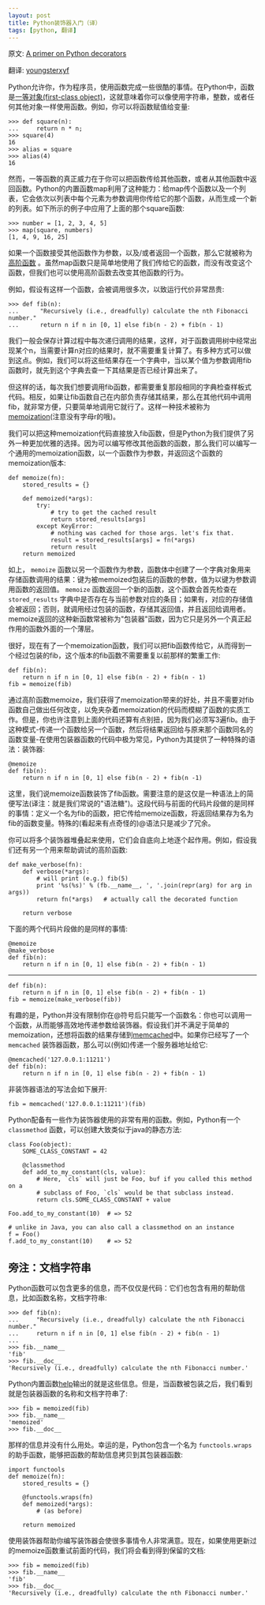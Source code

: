 ```yaml
---
layout: post
title: Python装饰器入门（译）
tags: [python, 翻译]
---
```


原文: [A primer on Python decorators](http://www.thumbtack.com/engineering/a-primer-on-python-decorators/)

翻译: [youngsterxyf](http://xiayf.blogspot.com/)

Python允许你，作为程序员，使用函数完成一些很酷的事情。在Python中，函数是[一等对象(first-class object)](http://en.wikipedia.org/wiki/First-class_function)，这就意味着你可以像使用字符串，整数，或者任何其他对象一样使用函数。例如，你可以将函数赋值给变量:

    >>> def square(n):
    ...     return n * n;
    >>> square(4)
    16
    >>> alias = square
    >>> alias(4)
    16

然而，一等函数的真正威力在于你可以把函数传给其他函数，或者从其他函数中返回函数。Python的内置函数map利用了这种能力：给map传个函数以及一个列表，它会依次以列表中每个元素为参数调用你传给它的那个函数，从而生成一个新的列表。如下所示的例子中应用了上面的那个square函数:

    >>> number = [1, 2, 3, 4, 5]
    >>> map(square, numbers)
    [1, 4, 9, 16, 25]

如果一个函数接受其他函数作为参数，以及/或者返回一个函数，那么它就被称为[高阶函数](http://en.wikipedia.org/wiki/Higher-order_function) 。虽然map函数只是简单地使用了我们传给它的函数，而没有改变这个函数，但我们也可以使用高阶函数去改变其他函数的行为。

例如，假设有这样一个函数，会被调用很多次，以致运行代价非常昂贵:

    >>> def fib(n):
    ...      "Recursively (i.e., dreadfully) calculate the nth Fibonacci number."
    ...      return n if n in [0, 1] else fib(n - 2) + fib(n - 1)

我们一般会保存计算过程中每次递归调用的结果，这样，对于函数调用树中经常出现某个n，当需要计算n对应的结果时，就不需要重复计算了。有多种方式可以做到这点。例如，我们可以将这些结果存在一个字典中，当以某个值为参数调用fib函数时，就先到这个字典去查一下其结果是否已经计算出来了。

但这样的话，每次我们想要调用fib函数，都需要重复那段相同的字典检查样板式代码。相反，如果让fib函数自己在内部负责存储其结果，那么在其他代码中调用fib，就非常方便，只要简单地调用它就行了。这样一种技术被称为[memoization](http://en.wikipedia.org/wiki/Memoization)(注意没有字母r的哦)。

我们可以把这种memoization代码直接放入fib函数，但是Python为我们提供了另外一种更加优雅的选择。因为可以编写修改其他函数的函数，那么我们可以编写一个通用的memoization函数，以一个函数作为参数，并返回这个函数的memoization版本:

    def memoize(fn):
        stored_results = {}

        def memoized(*args):
            try:
                # try to get the cached result
                return stored_results[args]
            except KeyError:
                # nothing was cached for those args. let's fix that.
                result = stored_results[args] = fn(*args)
                return result
        return memoized

如上， `memoize` 函数以另一个函数作为参数，函数体中创建了一个字典对象用来存储函数调用的结果：键为被memoized包装后的函数的参数，值为以键为参数调用函数的返回值。 `memoize` 函数返回一个新的函数，这个函数会首先检查在 `stored_results` 字典中是否存在与当前参数对应的条目；如果有，对应的存储值会被返回；否则，就调用经过包装的函数，存储其返回值，并且返回给调用者。memoize返回的这种新函数常被称为"包装器"函数，因为它只是另外一个真正起作用的函数外面的一个薄层。

很好，现在有了一个memoization函数，我们可以把fib函数传给它，从而得到一个经过包装的fib，这个版本的fib函数不需要重复以前那样的繁重工作:

    def fib(n):
        return n if n in [0, 1] else fib(n - 2) + fib(n - 1)
    fib = memoize(fib)

通过高阶函数memoize，我们获得了memoization带来的好处，并且不需要对fib函数自己做出任何改变，以免夹杂着memoization的代码而模糊了函数的实质工作。但是，你也许注意到上面的代码还算有点别扭，因为我们必须写3遍fib。由于这种模式-传递一个函数给另一个函数，然后将结果返回给与原来那个函数同名的函数变量-在使用包装器函数的代码中极为常见，Python为其提供了一种特殊的语法：装饰器:

    @memoize
    def fib(n):
        return n if n in [0, 1] else fib(n - 2) + fib(n -1)

这里，我们说memoize函数装饰了fib函数。需要注意的是这仅是一种语法上的简便写法(译注：就是我们常说的"语法糖")。这段代码与前面的代码片段做的是同样的事情：定义一个名为fib的函数，把它传给memoize函数，将返回结果存为名为fib的函数变量。特殊的(看起来有点奇怪的)@语法只是减少了冗余。

你可以将多个装饰器堆叠起来使用，它们会自底向上地逐个起作用。例如，假设我们还有另一个用来帮助调试的高阶函数:

    def make_verbose(fn):
        def verbose(*args):
            # will print (e.g.) fib(5)
            print '%s(%s)' % (fb.__name__, ', '.join(repr(arg) for arg in args))
            return fn(*args)   # actually call the decorated function

        return verbose

下面的两个代码片段做的是同样的事情:

    @memoize
    @make_verbose
    def fib(n):
        return n if n in [0, 1] else fib(n - 2) + fib(n - 1)

---

    def fib(n):
        return n if n in [0, 1] else fib(n - 2) + fib(n - 1)
    fib = memoize(make_verbose(fib))

有趣的是，Python并没有限制你在@符号后只能写一个函数名：你也可以调用一个函数，从而能够高效地传递参数给装饰器。假设我们并不满足于简单的memoization，还想将函数的结果存储到[memcached](http://memcached.org/)中。如果你已经写了一个 `memcached` 装饰器函数，那么可以(例如)传递一个服务器地址给它:

    @memcached('127.0.0.1:11211')
    def fib(n):
        return n if n in [0, 1] else fib(n - 2) + fib(n - 1)

非装饰器语法的写法会如下展开:

    fib = memcached('127.0.0.1:11211')(fib)

Python配备有一些作为装饰器使用的非常有用的函数。例如，Python有一个 `classmethod` 函数，可以创建大致类似于java的静态方法:

    class Foo(object):
        SOME_CLASS_CONSTANT = 42

        @classmethod
        def add_to_my_constant(cls, value):
            # Here, `cls` will just be Foo, buf if you called this method on a
            # subclass of Foo, `cls` would be that subclass instead.
            return cls.SOME_CLASS_CONSTANT + value

    Foo.add_to_my_constant(10)  # => 52

    # unlike in Java, you can also call a classmethod on an instance
    f = Foo()
    f.add_to_my_constant(10)    # => 52

## 旁注：文档字符串

Python函数可以包含更多的信息，而不仅仅是代码：它们也包含有用的帮助信息，比如函数名称，文档字符串:

    >>> def fib(n):
    ...     "Recursively (i.e., dreadfully) calculate the nth Fibonacci number."
    ...     return n if n in [0, 1] else fib(n - 2) + fib(n - 1)
    ...
    >>> fib.__name__
    'fib'
    >>> fib.__doc__
    'Recursively (i.e., dreadfully) calculate the nth Fibonacci number.'

Python内置函数[help](http://docs.python.org/library/functions.html#help)输出的就是这些信息。但是，当函数被包装之后，我们看到就是包装器函数的名称和文档字符串了:

    >>> fib = memoized(fib)
    >>> fib.__name__
    'memoized'
    >>> fib.__doc__

那样的信息并没有什么用处。幸运的是，Python包含一个名为 `functools.wraps` 的助手函数，能够把函数的帮助信息拷贝到其包装器函数:

    import functools
    def memoize(fn):
        stored_results = {}
        
        @functools.wraps(fn)
        def memoized(*args):
            # (as before)

        return memoized

使用装饰器帮助你编写装饰器会使很多事情令人非常满意。现在，如果使用更新过的memoize函数重试前面的代码，我们将会看到得到保留的文档:

    >>> fib = memoized(fib)
    >>> fib.__name__
    'fib'
    >>> fib.__doc__
    'Recursively (i.e., dreadfully) calculate the nth Fibonacci number.'

